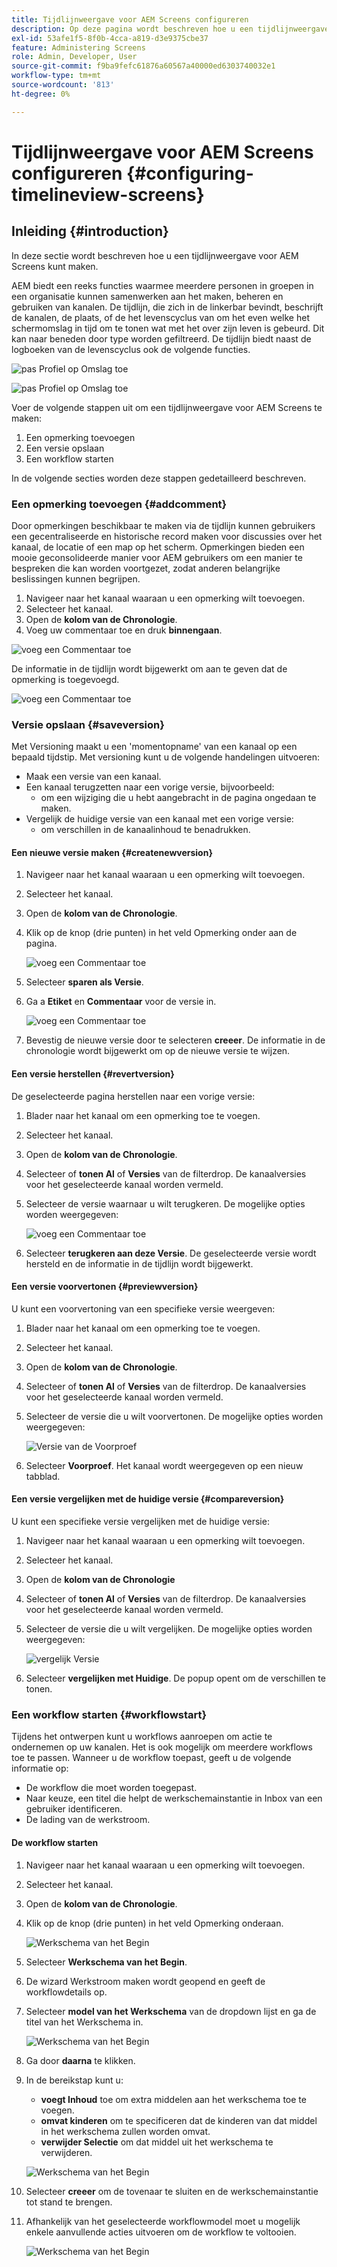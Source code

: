 ```yaml
---
title: Tijdlijnweergave voor AEM Screens configureren
description: Op deze pagina wordt beschreven hoe u een tijdlijnweergave in Screens as a Cloud Service configureert.
exl-id: 53afe1f5-8f0b-4cca-a819-d3e9375cbe37
feature: Administering Screens
role: Admin, Developer, User
source-git-commit: f9ba9fefc61876a60567a40000ed6303740032e1
workflow-type: tm+mt
source-wordcount: '813'
ht-degree: 0%

---
```


# Tijdlijnweergave voor AEM Screens configureren {#configuring-timelineview-screens}

## Inleiding {#introduction}

In deze sectie wordt beschreven hoe u een tijdlijnweergave voor AEM Screens kunt maken.

AEM biedt een reeks functies waarmee meerdere personen in groepen in een organisatie kunnen samenwerken aan het maken, beheren en gebruiken van kanalen.
De tijdlijn, die zich in de linkerbar bevindt, beschrijft de kanalen, de plaats, of de het levenscyclus van om het even welke het schermomslag in tijd om te tonen wat met het over zijn leven is gebeurd. Dit kan naar beneden door type worden gefiltreerd.
De tijdlijn biedt naast de logboeken van de levenscyclus ook de volgende functies.

![ pas Profiel op Omslag ](/help/screens-cloud/assets/configure/Screens-timeline1.jpg) toe

![ pas Profiel op Omslag ](/help/screens-cloud/assets/configure/screens-timeline2.jpg) toe

Voer de volgende stappen uit om een tijdlijnweergave voor AEM Screens te maken:

1. Een opmerking toevoegen
1. Een versie opslaan
1. Een workflow starten

In de volgende secties worden deze stappen gedetailleerd beschreven.

### Een opmerking toevoegen {#addcomment}

Door opmerkingen beschikbaar te maken via de tijdlijn kunnen gebruikers een gecentraliseerde en historische record maken voor discussies over het kanaal, de locatie of een map op het scherm.
Opmerkingen bieden een mooie geconsolideerde manier voor AEM gebruikers om een manier te bespreken die kan worden voortgezet, zodat anderen belangrijke beslissingen kunnen begrijpen.

1. Navigeer naar het kanaal waaraan u een opmerking wilt toevoegen.
1. Selecteer het kanaal.
1. Open de **kolom van de Chronologie**.
1. Voeg uw commentaar toe en druk **binnengaan**.

![ voeg een Commentaar ](/help/screens-cloud/assets/configure/screen-timeline3.jpg) toe

De informatie in de tijdlijn wordt bijgewerkt om aan te geven dat de opmerking is toegevoegd.

![ voeg een Commentaar ](/help/screens-cloud/assets/configure/screens-timeline4.jpg) toe

### Versie opslaan {#saveversion}

Met Versioning maakt u een &#39;momentopname&#39; van een kanaal op een bepaald tijdstip. Met versioning kunt u de volgende handelingen uitvoeren:
* Maak een versie van een kanaal.
* Een kanaal terugzetten naar een vorige versie, bijvoorbeeld:
   * om een wijziging die u hebt aangebracht in de pagina ongedaan te maken.
* Vergelijk de huidige versie van een kanaal met een vorige versie:
   * om verschillen in de kanaalinhoud te benadrukken.


#### Een nieuwe versie maken {#createnewversion}

1. Navigeer naar het kanaal waaraan u een opmerking wilt toevoegen.
1. Selecteer het kanaal.
1. Open de **kolom van de Chronologie**.
1. Klik op de knop (drie punten) in het veld Opmerking onder aan de pagina.

   ![ voeg een Commentaar ](/help/screens-cloud/assets/configure/screens-timeline5.jpg) toe

1. Selecteer **sparen als Versie**.
1. Ga a **Etiket** en **Commentaar** voor de versie in.

   ![ voeg een Commentaar ](/help/screens-cloud/assets/configure/screens-timeline6.jpg) toe

1. Bevestig de nieuwe versie door te selecteren **creeer**. De informatie in de chronologie wordt bijgewerkt om op de nieuwe versie te wijzen.

#### Een versie herstellen {#revertversion}

De geselecteerde pagina herstellen naar een vorige versie:

1. Blader naar het kanaal om een opmerking toe te voegen.
1. Selecteer het kanaal.
1. Open de **kolom van de Chronologie**.
1. Selecteer of **tonen Al** of **Versies** van de filterdrop. De kanaalversies voor het geselecteerde kanaal worden vermeld.
1. Selecteer de versie waarnaar u wilt terugkeren. De mogelijke opties worden weergegeven:

   ![ voeg een Commentaar ](/help/screens-cloud/assets/configure/screens-timeline7.jpg) toe

1. Selecteer **terugkeren aan deze Versie**. De geselecteerde versie wordt hersteld en de informatie in de tijdlijn wordt bijgewerkt.

#### Een versie voorvertonen {#previewversion}

U kunt een voorvertoning van een specifieke versie weergeven:

1. Blader naar het kanaal om een opmerking toe te voegen.
1. Selecteer het kanaal.
1. Open de **kolom van de Chronologie**.
1. Selecteer of **tonen Al** of **Versies** van de filterdrop. De kanaalversies voor het geselecteerde kanaal worden vermeld.
1. Selecteer de versie die u wilt voorvertonen. De mogelijke opties worden weergegeven:

   ![ Versie van de Voorproef ](/help/screens-cloud/assets/configure/screens-timeline8.jpg)

1. Selecteer **Voorproef**. Het kanaal wordt weergegeven op een nieuw tabblad.

#### Een versie vergelijken met de huidige versie {#compareversion}

U kunt een specifieke versie vergelijken met de huidige versie:

1. Navigeer naar het kanaal waaraan u een opmerking wilt toevoegen.
1. Selecteer het kanaal.
1. Open de **kolom van de Chronologie**
1. Selecteer of **tonen Al** of **Versies** van de filterdrop. De kanaalversies voor het geselecteerde kanaal worden vermeld.
1. Selecteer de versie die u wilt vergelijken. De mogelijke opties worden weergegeven:

   ![ vergelijk Versie ](/help/screens-cloud/assets/configure/screens-timeline9.jpg)

1. Selecteer **vergelijken met Huidige**. De popup opent om de verschillen te tonen.

### Een workflow starten {#workflowstart}

Tijdens het ontwerpen kunt u workflows aanroepen om actie te ondernemen op uw kanalen. Het is ook mogelijk om meerdere workflows toe te passen.
Wanneer u de workflow toepast, geeft u de volgende informatie op:

* De workflow die moet worden toegepast.
* Naar keuze, een titel die helpt de werkschemainstantie in Inbox van een gebruiker identificeren.
* De lading van de werkstroom.

#### De workflow starten

1. Navigeer naar het kanaal waaraan u een opmerking wilt toevoegen.
1. Selecteer het kanaal.
1. Open de **kolom van de Chronologie**.
1. Klik op de knop (drie punten) in het veld Opmerking onderaan.

   ![ Werkschema van het Begin ](/help/screens-cloud/assets/configure/screens-timeline10.jpg)

1. Selecteer **Werkschema van het Begin**.
1. De wizard Werkstroom maken wordt geopend en geeft de workflowdetails op.
1. Selecteer **model van het Werkschema** van de dropdown lijst en ga de titel van het Werkschema in.

   ![ Werkschema van het Begin ](/help/screens-cloud/assets/configure/screens-timeline11.jpg)

1. Ga door **daarna** te klikken.
1. In de bereikstap kunt u:
   * **voegt Inhoud** toe om extra middelen aan het werkschema toe te voegen.
   * **omvat kinderen** om te specificeren dat de kinderen van dat middel in het werkschema zullen worden omvat.
   * **verwijder Selectie** om dat middel uit het werkschema te verwijderen.

   ![ Werkschema van het Begin ](/help/screens-cloud/assets/configure/screens-timeline12.jpg)

1. Selecteer **creeer** om de tovenaar te sluiten en de werkschemainstantie tot stand te brengen.
1. Afhankelijk van het geselecteerde workflowmodel moet u mogelijk enkele aanvullende acties uitvoeren om de workflow te voltooien.

   ![ Werkschema van het Begin ](/help/screens-cloud/assets/configure/screens-timeline13.jpg)
